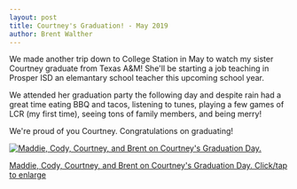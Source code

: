 ```yaml
---
layout: post
title: Courtney's Graduation! - May 2019 
author: Brent Walther
---
```


We made another trip down to College Station in May to watch my sister Courtney graduate from Texas A&amp;M! She'll be starting a job teaching in Prosper ISD an elemantary school teacher this upcoming school year.

We attended her graduation party the following day and despite rain had a great time eating BBQ and tacos, listening to tunes, playing a few games of LCR (my first time), seeing tons of family members, and being merry!

We're proud of you Courtney. Congratulations on graduating!

<div class="media-object">
  <a href="https://brentwalther.net/img/spring-2019/walther_kids.jpg">
    <img alt="Maddie, Cody, Courtney, and Brent on Courtney's Graduation Day." src="https://brentwalther.net/img/spring-2019/walther_kids_thumb.jpg" />
    <p class="photo-caption">Maddie, Cody, Courtney, and Brent on Courtney's Graduation Day. Click/tap to enlarge</p>
  </a>
</div>
